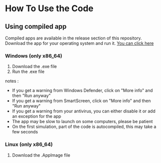 # How To Use the Code

## Using compiled app

Compiled apps are available in the release section of this repository. Download the app for your operating system and run it.
[You can click here](https://github.com/Sakagraisse/The-great-drift/releases/tag/1.0)

### Windows (only x86_64)
1. Download the .exe file
2. Run the .exe file

notes : 
- If you get a warning from Windows Defender, click on "More info" and then "Run anyway"
- If you get a warning from SmartScreen, click on "More info" and then "Run anyway"
- If you get a warning from your antivirus, you can either disable it or add an exception for the app
- The app may be slow to launch on some computers, please be patient
- On the first simulation, part of the code is autocompiled, this may take a few seconds

### Linux (only x86_64)
1. Download the .AppImage file
